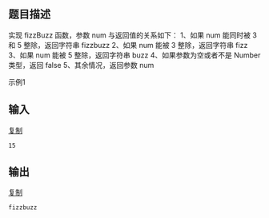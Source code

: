 ## 题目描述

实现 fizzBuzz 函数，参数 num 与返回值的关系如下：
1、如果 num 能同时被 3 和 5 整除，返回字符串 fizzbuzz
2、如果 num 能被 3 整除，返回字符串 fizz
3、如果 num 能被 5 整除，返回字符串 buzz
4、如果参数为空或者不是 Number 类型，返回 false
5、其余情况，返回参数 num

示例1

## 输入

[复制](javascript:void(0);)

```
15
```

## 输出

[复制](javascript:void(0);)

```
fizzbuzz
```